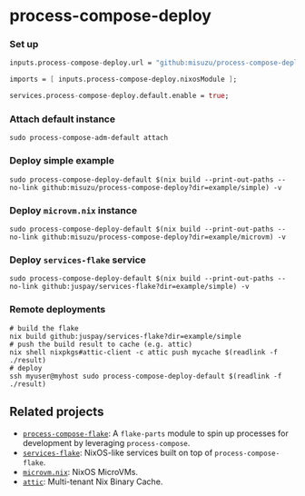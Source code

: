 # process-compose-deploy

### Set up

```nix
inputs.process-compose-deploy.url = "github:misuzu/process-compose-deploy";

imports = [ inputs.process-compose-deploy.nixosModule ];

services.process-compose-deploy.default.enable = true;
```

### Attach default instance

```
sudo process-compose-adm-default attach
```

### Deploy simple example

```
sudo process-compose-deploy-default $(nix build --print-out-paths --no-link github:misuzu/process-compose-deploy?dir=example/simple) -v
```

### Deploy `microvm.nix` instance

```
sudo process-compose-deploy-default $(nix build --print-out-paths --no-link github:misuzu/process-compose-deploy?dir=example/microvm) -v
```

### Deploy `services-flake` service

```
sudo process-compose-deploy-default $(nix build --print-out-paths --no-link github:juspay/services-flake?dir=example/simple) -v
```

### Remote deployments

```
# build the flake
nix build github:juspay/services-flake?dir=example/simple
# push the build result to cache (e.g. attic)
nix shell nixpkgs#attic-client -c attic push mycache $(readlink -f ./result)
# deploy
ssh myuser@myhost sudo process-compose-deploy-default $(readlink -f ./result)
```

## Related projects

- [`process-compose-flake`](https://github.com/juspay/services-flake): A `flake-parts` module to spin up processes for development by leveraging `process-compose`.
- [`services-flake`](https://github.com/juspay/services-flake): NixOS-like services built on top of `process-compose-flake`.
- [`microvm.nix`](https://github.com/astro/microvm.nix): NixOS MicroVMs.
- [`attic`](https://github.com/zhaofengli/attic): Multi-tenant Nix Binary Cache.
